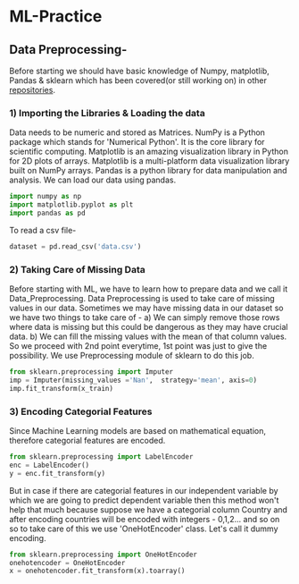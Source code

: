 # ML-Practice

## Data Preprocessing-
Before starting we should have basic knowledge of Numpy, matplotlib, Pandas & sklearn which has been covered(or still working on) in other [repositories](https://github.com/nitinkhatri749).

### 1) Importing the Libraries & Loading the data
Data needs to be numeric and stored as Matrices. NumPy is a Python package which stands for 'Numerical Python'. It is the core library for scientific computing. Matplotlib is an amazing visualization library in Python for 2D plots of arrays. Matplotlib is a multi-platform data visualization library built on NumPy arrays. Pandas is a python library for data manipulation and analysis. We can load our data using pandas.

```python
import numpy as np
import matplotlib.pyplot as plt
import pandas as pd
```
To read a csv file-
```python
dataset = pd.read_csv('data.csv')
```

### 2) Taking Care of Missing Data

Before starting with ML, we have to learn how to prepare data and we call it Data_Preprocessing.
Data Preprocessing is used to take care of missing values in our data. 
Sometimes we may have missing data in our dataset so we have two things to take care of -
a) We can simply remove those rows where data is missing but this could be dangerous as they may have crucial data.
b) We can fill the missing values with the mean of that column values.
So we proceed with 2nd point everytime, 1st point was just to give the possibility.
We use Preprocessing module of sklearn to do this job.

```python
from sklearn.preprocessing import Imputer  
imp = Imputer(missing_values ='Nan',  strategy='mean', axis=0)  
imp.fit_transform(x_train)
```


### 3) Encoding Categorial Features

Since Machine Learning models are based on mathematical equation, therefore categorial features are encoded.

```python
from sklearn.preprocessing import LabelEncoder
enc = LabelEncoder()
y = enc.fit_transform(y)
```
But in case if there are categorial features in our independent variable by which we are going to predict dependent variable then this method won't help that much because suppose we have a categorial column Country and after encoding countries will be encoded with integers - 0,1,2... and so on so to take care of this we use 'OneHotEncoder' class. Let's call it dummy encoding.

```python
from sklearn.preprocessing import OneHotEncoder
onehotencoder = OneHotEncoder
x = onehotencoder.fit_transform(x).toarray()
```
